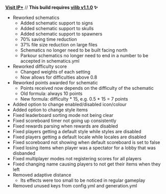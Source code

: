 **[Visit IP+](https://www.spigotmc.org/resources/105019/)** // **This build requires [vilib v1.1.0](https://github.com/Efnilite/vilib/releases/tag/v1.1.0) ✨**

- Reworked schematics
  - Added schematic support to signs
  - Added schematic support to skulls
  - Added schematic support to spawners
  - 70% saving time reduction
  - 37% file size reduction on large files
  - Schematics no longer need to be built facing north
  - Parkour schematics no longer need to end in a number to be accepted in schematics.yml
- Reworked difficulty score
  - Changed weights of each setting
  - Now allows for difficulties above 0.8
- Reworked points awarded for schematic
  - Points received now depends on the difficulty of the schematic
  - Old formula: always 10 points
  - New formula: difficulty * 15, e.g. 0.5 * 15 = 7 points
- Added option to change enabled/disabled icon/colour
- Added option to change style items
- Fixed leaderboard sorting mode not being clear
- Fixed scoreboard timer not going up consistently
- Fixed rewards parsing when rewards are disabled
- Fixed players getting a default style while styles are disabled
- Fixed players getting a default locale while locales are disabled
- Fixed scoreboard not showing when default scoreboard is set to false
- Fixed losing items when player was a spectator for a lobby that was disbanded
- Fixed multiplayer modes not registering scores for all players
- Fixed changing name causing players to not get their items when they left
- Removed adaptive distance
  - Its effects were too small to be noticed in regular gameplay
- Removed unused keys from config.yml and generation.yml